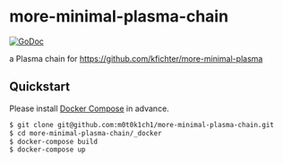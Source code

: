 # more-minimal-plasma-chain

[![GoDoc](https://godoc.org/github.com/m0t0k1ch1/more-minimal-plasma-chain?status.svg)](https://godoc.org/github.com/m0t0k1ch1/more-minimal-plasma-chain)

a Plasma chain for https://github.com/kfichter/more-minimal-plasma

## Quickstart

Please install [Docker Compose](https://docs.docker.com/compose/install) in advance.

``` sh
$ git clone git@github.com:m0t0k1ch1/more-minimal-plasma-chain.git
$ cd more-minimal-plasma-chain/_docker
$ docker-compose build
$ docker-compose up
```
